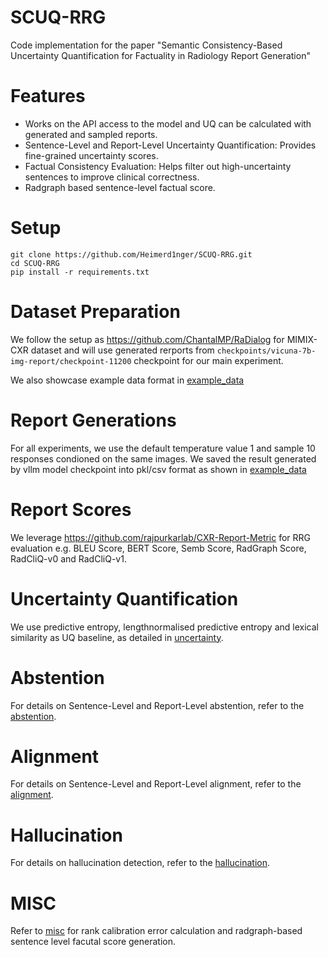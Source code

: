 # SCUQ-RRG
Code implementation for the paper "Semantic Consistency-Based Uncertainty Quantification for Factuality in Radiology Report Generation"

# Features
- Works on the API access to the model and UQ can be calculated with generated and sampled reports.
- Sentence-Level and Report-Level Uncertainty Quantification: Provides fine-grained uncertainty scores.
- Factual Consistency Evaluation: Helps filter out high-uncertainty sentences to improve clinical correctness.
- Radgraph based sentence-level factual score.


# Setup
```shell
git clone https://github.com/Heimerd1nger/SCUQ-RRG.git
cd SCUQ-RRG
pip install -r requirements.txt
```

# Dataset Preparation
We follow the setup as https://github.com/ChantalMP/RaDialog for MIMIX-CXR dataset and will use generated rerports from ```checkpoints/vicuna-7b-img-report/checkpoint-11200``` checkpoint for our main experiment. 

We also showcase example data format in [example_data](./data/example_data.ipynb)

# Report Generations
For all experiments, we use the default temperature value 1 and sample 10 responses condioned on the same images. We saved the result generated by vllm model checkpoint into pkl/csv format as shown in [example_data](./data/example_data.ipynb)


# Report Scores
We leverage https://github.com/rajpurkarlab/CXR-Report-Metric for RRG evaluation e.g. BLEU Score, BERT Score, Semb Score, RadGraph Score, RadCliQ-v0 and RadCliQ-v1.

# Uncertainty Quantification
We use predictive entropy, lengthnormalised predictive entropy and lexical similarity as UQ baseline, as detailed in [uncertainty](./src/uq).

# Abstention
For details on Sentence-Level and Report-Level abstention, refer to the [abstention](./src/abstention/README.md).

# Alignment
For details on Sentence-Level and Report-Level alignment, refer to the [alignment](./src/alignment/README.md).

# Hallucination
For details on hallucination detection, refer to the [hallucination](./src/hallucination/README.md).

# MISC
Refer to [misc](./src/misc) for rank calibration error calculation and radgraph-based sentence level facutal score generation.








